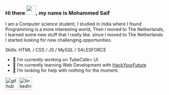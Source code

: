 ### Hi there <img src="https://raw.githubusercontent.com/MartinHeinz/MartinHeinz/master/wave.gif" width="30px">, my name is Mohammed Saif
I am a Computer science student, I studied in India where I found Programming is a more interesting world, Then I moved to The Netherlands, I learned some new stuff that I really like. since I moved to The Netherlands I started looking for new challenging opportunities.

Skills: HTML / CSS / JS / MySQL / SALESFORCE

- 🔭 I’m currently working on TubeCafe> UI.
- 🌱 I’m currently learning Web Development with [HackYourFuture](https://www.hackyourfuture.net/)
- 🤔 I’m looking for help with nothing for the moment.







[<img src='https://cdn.jsdelivr.net/npm/simple-icons@3.0.1/icons/github.svg' alt='github' height='40'>](https://github.com/MoSaif00)  [<img src='https://cdn.jsdelivr.net/npm/simple-icons@3.0.1/icons/linkedin.svg' alt='linkedin' height='40'>](https://www.linkedin.com/in/MoSaif00/)  
<!--
![GitHub stats](https://github-readme-stats.vercel.app/api?username=MoSaif00&show_icons=true) 
[![Top Langs](https://github-readme-stats.vercel.app/api/top-langs/?username=MoSaif00&layout=compact)](https://github.com/MoSaif00/github-readme-stats)



-->
